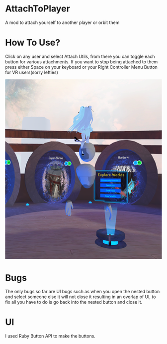 # AttachToPlayer

A mod to attach yourself to another player or orbit them

# How To Use?

Click on any user and select Attach Utils, from there you can toggle each button for various attachments. If you want to stop being attached to them press either Space on your keyboard or your Right Controller Menu Button for VR users(sorry lefties)

![](https://github.com/ImStellar/AttachToPlayer/blob/master/AttachExample.png?raw=true)

# Bugs

The only bugs so far are UI bugs such as when you open the nested button and select someone else it will not close it resulting in an overlap of UI, to fix all you have to do is go back into the nested button and close it.

# UI
I used Ruby Button API to make the buttons.
